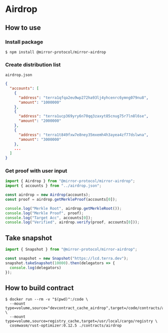 # Airdrop

## How to use


### Install package
```
$ npm install @mirror-protocol/mirror-airdrop
```

### Create distribution list
`airdrop.json`
```json
{
  "accounts": [
    {
      "address": "terra1qfqa2eu9wp272ha93lj4yhcenrc6ymng079nu8",
      "amount": "1000000"
    },
    {
      "address": "terra1ucp369yry6n70qq3zaxyt85cnug75r7ln8l6se",
      "amount": "2000000"
    },
    {
      "address": "terra1t849fxw7e8ney35mxemh4h3ayea4zf77dslwna",
      "amount": "3000000"
    },
    ...
  ]
}
```

### Get proof with user input
```javascript
import { Airdrop } from "@mirror-protocol/mirror-airdrop";
import { accounts } from "../airdrop.json";

const airdrop = new Airdrop(accounts);
const proof = airdrop.getMerkleProof(accounts[0]);

console.log("Merkle Root", airdrop.getMerkleRoot());
console.log("Merkle Proof", proof);
console.log("Target Acc", accounts[0]);
console.log("Verified", airdrop.verify(proof, accounts[0]));
```

## Take snapshot
```javascript
import { Snapshot } from "@mirror-protocol/mirror-airdrop";

const snapshot = new Snapshot("https://lcd.terra.dev");
snapshot.takeSnapshot(10000).then(delegators => {
  console.log(delegators)
});
```

## How to build contract
```
$ docker run --rm -v "$(pwd)":/code \
  --mount type=volume,source="devcontract_cache_airdrop",target=/code/contracts/airdrop/target \
  --mount type=volume,source=registry_cache,target=/usr/local/cargo/registry \
  cosmwasm/rust-optimizer:0.12.5 ./contracts/airdrop
```
